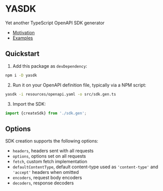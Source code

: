 # YASDK

Yet another TypeScript OpenAPI SDK generator

+ [Motivation](https://github.com/mtth/yasdk#why)
+ [Examples](https://github.com/mtth/yasdk#examples)

## Quickstart

1. Add this package as `devDependency`:

```sh
npm i -D yasdk
```

2. Run it on your OpenAPI definition file, typically via a NPM script:

```sh
yasdk -i resources/openapi.yaml -o src/sdk.gen.ts
```

3. Import the SDK:

```typescript
import {createSdk} from './sdk.gen';
```

## Options

SDK creation supports the following options:

+ `headers`, headers sent with all requests
+ `options`, options set on all requests
+ `fetch`, custom fetch implementation
+ `defaultContentType`, default content-type used as `'content-type'` and
  `'accept'` headers when omitted
+ `encoders`, request body encoders
+ `decoders`, response decoders
